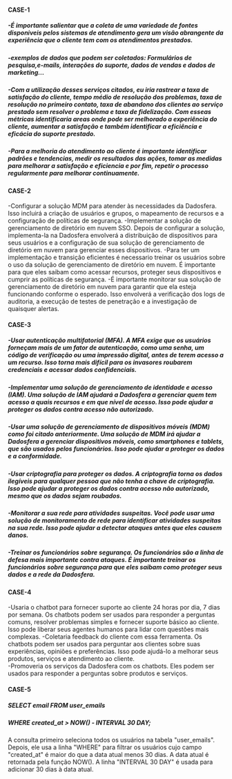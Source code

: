 #### CASE-1
##### -É importante salientar que a coleta de uma variedade de fontes disponiveis pelos sistemas de atendimento gera um visão abrangente da experiência que o cliente tem com os atendimentos prestados.
##### -exemplos de dados que podem ser coletados: Formulários de pesquisa,e-mails, interações do suporte, dados de vendas e dados de marketing...
##### -Com a utilização desses serviços citados, eu iria rastrear a taxa de satisfação do cliente, tempo médio de resolução dos problemas, taxa de resolução no primeiro contato, taxa de abandono dos clientes ao serviço prestado sem resolver o problema e taxa de fidelização. Com esseas métricas identificaria areas onde pode ser melhorado a experiência do cliente, aumentar a satisfação e também identificar a eficiência e eficácia do suporte prestado.
##### -Para a melhoria do atendimento ao cliente é importante identificar padrões e tendencias, medir os resultados das ações, tomar as medidas para melhorar a satisfação e eficiencia e por fim, repetir o processo regularmente para melhorar continuamente.
####  CASE-2

-Configurar a solução MDM para atender às necessidades da Dadosfera. Isso incluirá a criação de usuários e grupos, o mapeamento de recursos e a configuração de políticas de segurança.
-Implementar a solução de gerenciamento de diretório em nuvem SSO. Depois de configurar a solução, implementa-la na Dadosfera envolverá a distribuição de dispositivos para seus usuários e a configuração de sua solução de gerenciamento de diretório em nuvem para gerenciar esses dispositivos.
-Para ter um implementação e transição eficientes é necessario treinar os usuários sobre o uso da solução de gerenciamento de diretório em nuvem. É importante para que eles saibam como acessar recursos, proteger seus dispositivos e cumprir as políticas de segurança.
-É importante monitorar sua solução de gerenciamento de diretório em nuvem para garantir que ela esteja funcionando conforme o esperado. Isso envolverá a verificação dos logs de auditoria, a execução de testes de penetração e a investigação de quaisquer alertas.

#### CASE-3
##### -Usar autenticação multifatorial (MFA). A MFA exige que os usuários forneçam mais de um fator de autenticação, como uma senha, um código de verificação ou uma impressão digital, antes de terem acesso a um recurso. Isso torna mais difícil para os invasores roubarem credenciais e acessar dados confidenciais.
##### -Implementar uma solução de gerenciamento de identidade e acesso (IAM). Uma solução de IAM ajudará a Dadosfera a gerenciar quem tem acesso a quais recursos e em que nível de acesso. Isso pode ajudar a proteger os dados contra acesso não autorizado.
##### -Usar uma solução de gerenciamento de dispositivos móveis (MDM) como foi citado anteriormente. Uma solução de MDM irá ajudar a Dadosfera a gerenciar dispositivos móveis, como smartphones e tablets, que são usados pelos funcionários. Isso pode ajudar a proteger os dados e a conformidade.
##### -Usar criptografia para proteger os dados. A criptografia torna os dados ilegíveis para qualquer pessoa que não tenha a chave de criptografia. Isso pode ajudar a proteger os dados contra acesso não autorizado, mesmo que os dados sejam roubados.
##### -Monitorar a  sua rede para atividades suspeitas. Você pode usar uma solução de monitoramento de rede para identificar atividades suspeitas na sua rede. Isso pode ajudar a detectar ataques antes que eles causem danos.
##### -Treinar os funcionários sobre segurança. Os funcionários são a linha de defesa mais importante contra ataques. É importante treinar os funcionários sobre segurança para que eles saibam como proteger seus dados e a rede da Dadosfera.

#### CASE-4
 -Usaria o chatbot para fornecer suporte ao cliente 24 horas por dia, 7 dias por semana. Os chatbots podem ser usados para responder a perguntas comuns, resolver problemas simples e fornecer suporte básico ao cliente. Isso pode liberar seus agentes humanos para lidar com questões mais complexas.
 -Coletaria feedback do cliente com essa ferramenta. Os chatbots podem ser usados para perguntar aos clientes sobre suas experiências, opiniões e preferências. Isso pode ajudá-lo a melhorar seus produtos, serviços e atendimento ao cliente.  
 -Promoveria os serviços da Dadosfera com os chatbots. Eles podem ser usados para responder a perguntas sobre produtos e serviços.

 #### CASE-5
 
##### SELECT email FROM user_emails
##### WHERE created_at > NOW() - INTERVAL 30 DAY;

A consulta primeiro seleciona todos os usuários na tabela "user_emails". Depois, ele usa a linha "WHERE" para filtrar os usuários cujo campo "created_at" é maior do que a data atual menos 30 dias. A data atual é retornada pela função NOW(). A linha "INTERVAL 30 DAY" é usada para adicionar 30 dias à data atual.
